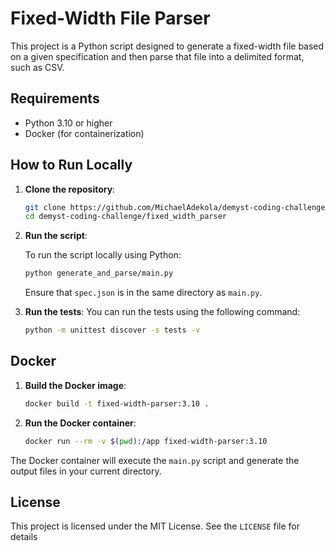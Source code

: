 # Fixed-Width File Parser

This project is a Python script designed to generate a fixed-width file based on a given specification and then parse that file into a delimited format, such as CSV.

## Requirements

- Python 3.10 or higher
- Docker (for containerization)

## How to Run Locally

1. **Clone the repository**:
   ```bash
   git clone https://github.com/MichaelAdekola/demyst-coding-challenge.git
   cd demyst-coding-challenge/fixed_width_parser
   ```
2. **Run the script**:

    To run the script locally using Python:
    ```bash
    python generate_and_parse/main.py
    ```
    Ensure that `spec.json` is in the same directory as `main.py`.
3. **Run the tests**:
    You can run the tests using the following command:
    ```bash
    python -m unittest discover -s tests -v
    ```
    
## Docker

1. **Build the Docker image**:

    ```bash
    docker build -t fixed-width-parser:3.10 .
    ```
2. **Run the Docker container**:
    ```bash
    docker run --rm -v $(pwd):/app fixed-width-parser:3.10
    ```
The Docker container will execute the `main.py` script and generate the output files in your current directory.

## License
This project is licensed under the MIT License. See the `LICENSE` file for details